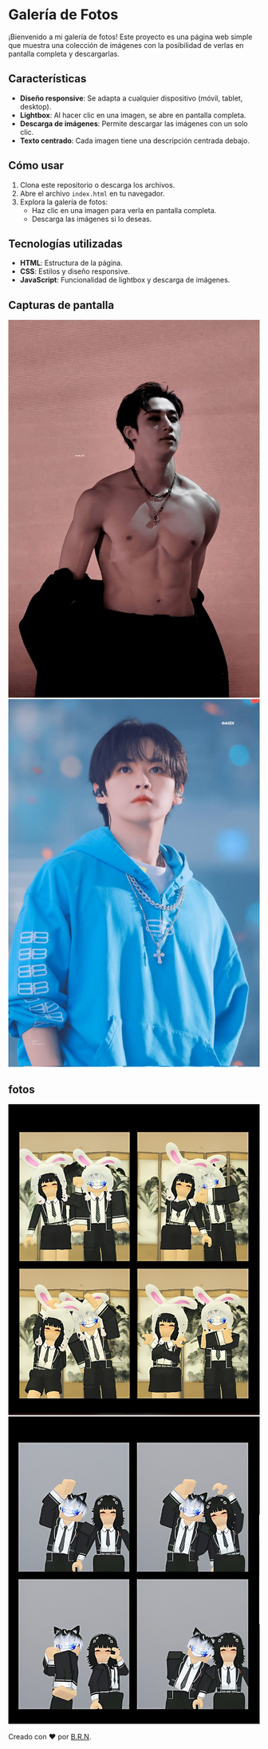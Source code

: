# Galería de Fotos

¡Bienvenido a mi galería de fotos! Este proyecto es una página web simple que muestra una colección de imágenes con la posibilidad de verlas en pantalla completa y descargarlas.

## Características
- **Diseño responsive**: Se adapta a cualquier dispositivo (móvil, tablet, desktop).
- **Lightbox**: Al hacer clic en una imagen, se abre en pantalla completa.
- **Descarga de imágenes**: Permite descargar las imágenes con un solo clic.
- **Texto centrado**: Cada imagen tiene una descripción centrada debajo.

## Cómo usar
1. Clona este repositorio o descarga los archivos.
2. Abre el archivo `index.html` en tu navegador.
3. Explora la galería de fotos:
   - Haz clic en una imagen para verla en pantalla completa.
   - Descarga las imágenes si lo deseas.

## Tecnologías utilizadas
- **HTML**: Estructura de la página.
- **CSS**: Estilos y diseño responsive.
- **JavaScript**: Funcionalidad de lightbox y descarga de imágenes.

## Capturas de pantalla
![Captura de pantalla 1](cha.jpg)
![Captura de pantalla 2](lino.jpg)

## fotos
![fotos1](roblox1.jpg)
![fotos2](roblox2.jpg)





Creado con ❤️ por [B.R.N](https://github.com/tu-usuario).
